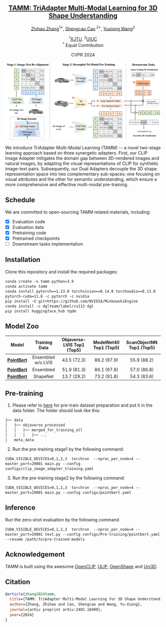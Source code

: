 <div align='center'>

<h2><a href="https://alanzhangcs.github.io/tamm-page/">TAMM: TriAdapter Multi-Modal Learning for 3D Shape Understanding</a></h2>

[Zhihao Zhang](https://alanzhangcs.github.io/)<sup>1*</sup>, [Shengcao Cao](https://shengcao.netlify.app/)<sup>
2*</sup>, [Yuxiong Wang](https://yxw.web.illinois.edu/)<sup>2</sup>

<sup>1</sup>[XJTU](https://www.xjtu.edu.cn/), <sup>2</sup>[UIUC](https://illinois.edu/) <br><sup>*</sup> Equal
Contribution

CVPR 2024
</div>

<p align="center">
    <img src="assets/model.png" alt="overview" width="800" />
</p>

We introduce TriAdapter Multi-Modal Learning (TAMM) -- a novel two-stage learning approach based on three synergetic
adapters. First, our CLIP Image Adapter mitigates the domain gap between 3D-rendered images and natural images, by
adapting the visual representations of CLIP for synthetic image-text pairs. Subsequently, our Dual Adapters decouple the
3D shape representation space into two complementary sub-spaces: one focusing on visual attributes and the other for
semantic understanding, which ensure a more comprehensive and effective multi-modal pre-training.

## Schedule

We are committed to open-sourcing TAMM related materials, including:


- [x] Evaluation code
- [x] Evaluation data
- [x] Pretraining code
- [x] Pretrained checkpoints
- [ ] Downstream tasks implementation
## Installation

Clone this repository and install the required packages:

```
conda create -n tamm python=3.9
conda activate tamm
conda install pytorch==1.13.0 torchvision==0.14.0 torchaudio==0.13.0 pytorch-cuda=11.6 -c pytorch -c nvidia
pip install -U git+https://github.com/NVIDIA/MinkowskiEngine
conda install -c dglteam/label/cu113 dgl
pip install huggingface_hub tqdm
```

## Model Zoo

|                                             Model                                              |   Training Data    | Objaverse-LVIS Top1 (Top5) | ModelNet40 Top1 (Top5) | ScanObjectNN Top1 (Top5) |
|:----------------------------------------------------------------------------------------------:|:------------------:|:--------------------------:|:----------------------:|:------------------------:|
| [**PointBert**](https://huggingface.co/zhihao406/tamm-models/blob/main/tamm_pointbert_no_lvis.pt) | Ensembled w/o LVIS |        43.5 (72.3)         |      86.2 (97.9)       |       55.9 (88.2)        | 
|      [**PointBert**](https://huggingface.co/zhihao406/tamm-models/blob/main/tamm_pointbert_ensemble.pt)      |     Ensembled      |        51.9 (81.3)         |      86.1 (97.8)       |       57.0 (86.8)        | 
|  [**PointBert**](https://huggingface.co/zhihao406/tamm-models/blob/main/tamm_pointbert_shapenet.pt)  |      ShapeNet      |        13.7 (29.2)         |      73.2 (91.8)       |       54.3 (83.6)        | 


## Pre-training

1. Please refer to [here](https://github.com/Colin97/OpenShape_code) for pre-train dataset preparation and put it in the data folder. The folder should look like this:
```
├── data
│   ├── objaverse_processed
│   │   ├── merged_for_training_all
│   │   │   ├── ...
│   meta_data
```

2. Run the pre-training stage1 by the following command:

```
CUDA_VISIBLE_DEVICES=0,1,2,3  torchrun  --nproc_per_node=4 --master_port=29001 main.py --config configs/clip_image_adapter_training.yaml
```

3. Run the pre-training stage2 by the following command:

```
CUDA_VISIBLE_DEVICES=0,1,2,3  torchrun  --nproc_per_node=4 --master_port=29001 main.py --config configs/pointbert.yaml
```

## Inference
Run the zero-shot evaluation by the following command

```
CUDA_VISIBLE_DEVICES=0,1,2,3  torchrun  --nproc_per_node=4 --master_port=29001 test.py --config configs/Pre-training/pointbert.yaml --resume /path/to/pre-trained-models
```

## Acknowledgement

TAMM is built using the
awesome  [OpenCLIP](https://github.com/mlfoundations/open_clip), [ULIP](https://github.com/salesforce/ULIP), [OpenShape](https://github.com/Colin97/OpenShape_code) and [Uni3D](https://github.com/baaivision/Uni3D). 


## Citation
```bib
@article{zhang2024tamm,
  title={TAMM: TriAdapter Multi-Modal Learning for 3D Shape Understanding},
  author={Zhang, Zhihao and Cao, Shengcao and Wang, Yu-Xiong},
  journal={arXiv preprint arXiv:2402.18490},
  year={2024}
}
```






